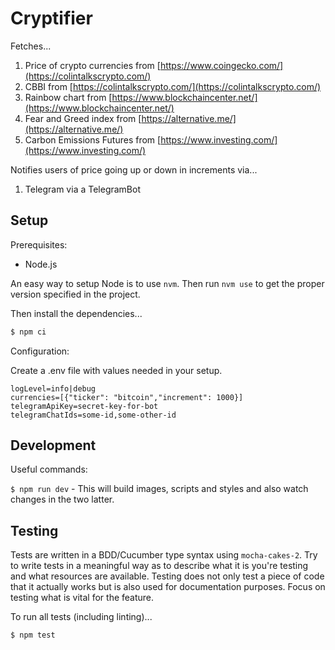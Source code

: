# Cryptifier

Fetches...

1. Price of crypto currencies from [https://www.coingecko.com/](https://colintalkscrypto.com/)
2. CBBI from [https://colintalkscrypto.com/](https://colintalkscrypto.com/)
3. Rainbow chart from [https://www.blockchaincenter.net/](https://www.blockchaincenter.net/)
4. Fear and Greed index from [https://alternative.me/](https://alternative.me/)
5. Carbon Emissions Futures from [https://www.investing.com/](https://www.investing.com/)

Notifies users of price going up or down in increments via...

1. Telegram via a TelegramBot

## Setup

Prerequisites:

- Node.js

An easy way to setup Node is to use `nvm`. Then run `nvm use` to get the proper version specified in the project.

Then install the dependencies...

```bash
$ npm ci
```

Configuration:

Create a .env file with values needed in your setup.

```
logLevel=info|debug
currencies=[{"ticker": "bitcoin","increment": 1000}]
telegramApiKey=secret-key-for-bot
telegramChatIds=some-id,some-other-id
```

## Development

Useful commands:

`$ npm run dev` - This will build images, scripts and styles and also watch changes in the two latter.

## Testing

Tests are written in a BDD/Cucumber type syntax using `mocha-cakes-2`. Try to write tests in a meaningful way as to 
describe what it is you're testing and what resources are available. Testing does not only test a piece of code that it 
actually works but is also used for documentation purposes. Focus on testing what is vital for the feature.

To run all tests (including linting)...

```bash
$ npm test
```
